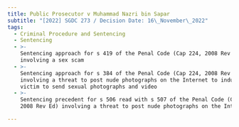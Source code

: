 ```yaml
---
title: Public Prosecutor v Muhammad Nazri bin Sapar
subtitle: "[2022] SGDC 273 / Decision Date: 16\_November\_2022"
tags:
  - Criminal Procedure and Sentencing
  - Sentencing
  - >-
    Sentencing approach for s 419 of the Penal Code (Cap 224, 2008 Rev Ed)
    involving a sex scam
  - >-
    Sentencing approach for s 384 of the Penal Code (Cap 224, 2008 Rev Ed)
    involving a threat to post nude photographs on the Internet to induce the
    victim to send sexual photographs and video
  - >-
    Sentencing precedent for s 506 read with s 507 of the Penal Code (Cap 224,
    2008 Rev Ed) involving a threat to post nude photographs on the Internet

---
```

